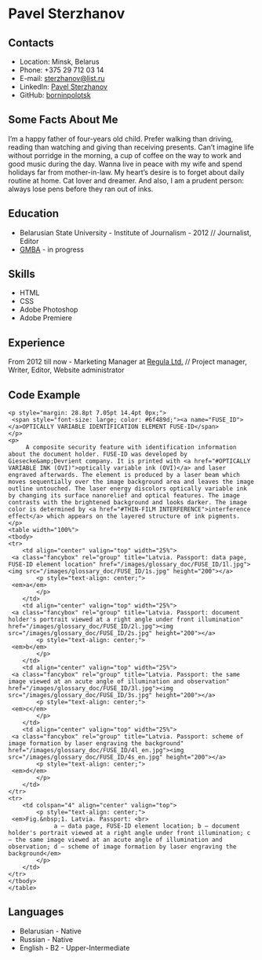 # Pavel Sterzhanov   
## Contacts
* Location: Minsk, Belarus   
* Phone: +375 29 712 03 14   
* E-mail: sterzhanov@list.ru   
* LinkedIn: [Pavel Sterzhanov](https://www.linkedin.com/in/pavel-sterzhanov-92079368/)
* GitHub: [borninpolotsk](https://github.com/borninpolotsk)

## Some Facts About Me
I’m a happy father of four-years old child. Prefer walking than driving, reading than watching and giving than receiving presents. Can’t imagine life without porridge in the morning, a cup
of coffee on the way to work and good music during the day. Wanna live in peace with my wife and spend holidays far from mother-in-law. My heart’s desire is to forget about daily routine
at home. Cat lover and dreamer. And also, I am a prudent person: always lose pens before they ran out of inks.

## Education
* Belarusian State University - Institute of Journalism - 2012 // Journalist, Editor
* [GMBA](https://www.academ.by/programms/general-mba/programma/) - in progress 

## Skills   
* HTML    
* CSS
* Adobe Photoshop
* Adobe Premiere

## Experience
From 2012 till now - Marketing Manager at [Regula Ltd.](https://regulaforensics.com/) // Project manager, Writer, Editor, Website administrator

## Code Example
```
<p style="margin: 28.8pt 7.05pt 14.4pt 0px;">
 <span style="font-size: large; color: #6f489d;"><a name="FUSE_ID"></a>OPTICALLY VARIABLE IDENTIFICATION ELEMENT FUSE-ID</span>
</p>
<p>
	 A composite security feature with identification information about the document holder. FUSE-ID was developed by Giesecke&amp;Devrient company. It is printed with <a href="#OPTICALLY VARIABLE INK (OVI)">optically variable ink (OVI)</a> and laser engraved afterwards. The element is produced by a laser beam which moves sequentially over the image background area and leaves the image outline untouched. The laser energy discolors optically variable ink by changing its surface nanorelief and optical features. The image contrasts with the brightened background and looks darker. The image color is determined by <a href="#THIN-FILM INTERFERENCE">interference effect</a> which appears on the layered structure of ink pigments.
</p>
<table width="100%">
<tbody>
<tr>
	<td align="center" valign="top" width="25%">
 <a class="fancybox" rel="group" title="Latvia. Passport: data page, FUSE-ID element location" href="/images/glossary_doc/FUSE_ID/1l.jpg"><img src="/images/glossary_doc/FUSE_ID/1s.jpg" height="200"></a>
		<p style="text-align: center;">
 <em>a</em>
		</p>
	</td>
	<td align="center" valign="top" width="25%">
 <a class="fancybox" rel="group" title="Latvia. Passport: document holder's portrait viewed at a right angle under front illumination" href="/images/glossary_doc/FUSE_ID/2l.jpg"><img src="/images/glossary_doc/FUSE_ID/2s.jpg" height="200"></a>
		<p style="text-align: center;">
 <em>b</em>
		</p>
	</td>
	<td align="center" valign="top" width="25%">
 <a class="fancybox" rel="group" title="Latvia. Passport: the same image viewed at an acute angle of illumination and observation" href="/images/glossary_doc/FUSE_ID/3l.jpg"><img src="/images/glossary_doc/FUSE_ID/3s.jpg" height="200"></a>
		<p style="text-align: center;">
 <em>c</em>
		</p>
	</td>
	<td align="center" valign="top" width="25%">
 <a class="fancybox" rel="group" title="Latvia. Passport: scheme of image formation by laser engraving the background" href="/images/glossary_doc/FUSE_ID/4l_en.jpg"><img src="/images/glossary_doc/FUSE_ID/4s_en.jpg" height="200"></a>
		<p style="text-align: center;">
 <em>d</em>
		</p>
	</td>
</tr>
<tr>
	<td colspan="4" align="center" valign="top">
		<p style="text-align: center;">
 <em>Fig.&nbsp;1. Latvia. Passport: <br>
			 а — data page, FUSE-ID element location; b — document holder's portrait viewed at a right angle under front illumination; c — the same image viewed at an acute angle of illumination and observation; d — scheme of image formation by laser engraving the background</em>
		</p>
	</td>
</tr>
</tbody>
</table>
```
## Languages   
* Belarusian - Native
* Russian - Native  
* English - B2 - Upper-Intermediate